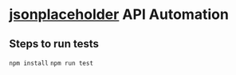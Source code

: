 # [jsonplaceholder](https://jsonplaceholder.typicode.com/) API Automation

## Steps to run tests
`npm install`
`npm run test`